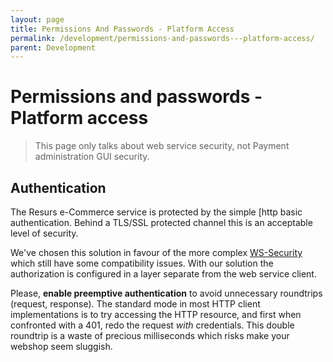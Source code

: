 ```yaml
---
layout: page
title: Permissions And Passwords - Platform Access
permalink: /development/permissions-and-passwords---platform-access/
parent: Development
---
```



# Permissions and passwords - Platform access 
> This page only talks about web service security, not Payment
> administration GUI security.

## Authentication
The Resurs e-Commerce service is protected by the simple [http basic authentication.
Behind a TLS/SSL protected channel this is an acceptable level of
security.

We've chosen this solution in favour of the more
complex [WS-Security](http://en.wikipedia.org/wiki/WS-Security) which
still have some compatibility issues. With our solution the
authorization is configured in a layer separate from the web service
client.

Please, **enable preemptive authentication** to avoid unnecessary
roundtrips (request, response). The standard mode in most HTTP client
implementations is to try accessing the HTTP resource, and first when
confronted with a 401, redo the request *with* credentials. This double
roundtrip is a waste of precious milliseconds which risks make your
webshop seem sluggish.

